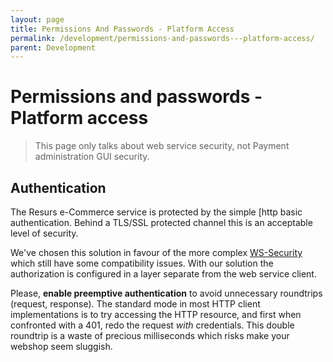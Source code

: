 ```yaml
---
layout: page
title: Permissions And Passwords - Platform Access
permalink: /development/permissions-and-passwords---platform-access/
parent: Development
---
```



# Permissions and passwords - Platform access 
> This page only talks about web service security, not Payment
> administration GUI security.

## Authentication
The Resurs e-Commerce service is protected by the simple [http basic authentication.
Behind a TLS/SSL protected channel this is an acceptable level of
security.

We've chosen this solution in favour of the more
complex [WS-Security](http://en.wikipedia.org/wiki/WS-Security) which
still have some compatibility issues. With our solution the
authorization is configured in a layer separate from the web service
client.

Please, **enable preemptive authentication** to avoid unnecessary
roundtrips (request, response). The standard mode in most HTTP client
implementations is to try accessing the HTTP resource, and first when
confronted with a 401, redo the request *with* credentials. This double
roundtrip is a waste of precious milliseconds which risks make your
webshop seem sluggish.

